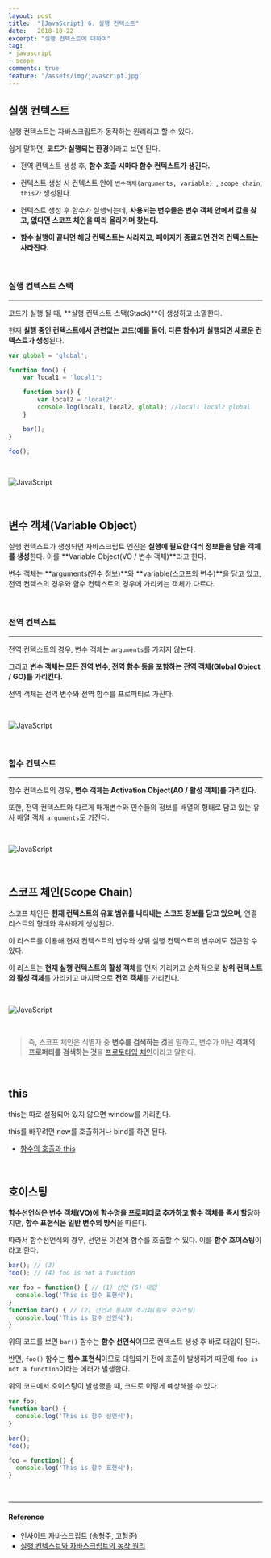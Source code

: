 ```yaml
---
layout: post
title:  "[JavaScript] 6. 실행 컨텍스트"
date:   2018-10-22
excerpt: "실행 컨텍스트에 대하여"
tag:
- javascript
- scope
comments: true
feature: '/assets/img/javascript.jpg'
---
```


## 실행 컨텍스트

실행 컨텍스트는 자바스크립트가 동작하는 원리라고 할 수 있다.

쉽게 말하면, **코드가 실행되는 환경**이라고 보면 된다.

* 전역 컨텍스트 생성 후, **함수 호출 시마다 함수 컨텍스트가 생긴다.**

* 컨텍스트 생성 시 컨텍스트 안에 `변수객체(arguments, variable) `, `scope chain`, `this`가 생성된다.

* 컨텍스트 생성 후 함수가 실행되는데, **사용되는 변수들은 변수 객체 안에서 값을 찾고, 없다면 스코프 체인을 따라 올라가며 찾는다.**

* **함수 실행이 끝나면 해당 컨텍스트는 사라지고, 페이지가 종료되면 전역 컨텍스트는 사라진다.**

<br/>

### 실행 컨텍스트 스택

---

코드가 실행 될 때, **실행 컨텍스트 스택(Stack)**이 생성하고 소멸한다. 

현재 **실행 중인 컨텍스트에서 관련없는 코드(예를 들어, 다른 함수)가 실행되면 새로운 컨텍스트가 생성**된다.

```js
var global = 'global';

function foo() {
    var local1 = 'local1';

    function bar() {
        var local2 = 'local2';
        console.log(local1, local2, global); //local1 local2 global
    }

    bar();
}

foo();
```

<br/>

![JavaScript](/assets/img/js_ec_stack.png)

<br/>

## 변수 객체(Variable Object)

실행 컨텍스트가 생성되면 자바스크립트 엔진은 **실행에 필요한 여러 정보들을 담을 객체를 생성**한다. 이를 **Variable Object(VO / 변수 객체)**라고 한다. 

변수 객체는 **arguments(인수 정보)**와 **variable(스코프의 변수)**을 담고 있고, 전역 컨텍스의 경우와 함수 컨텍스트의 경우에 가리키는 객체가 다르다.

<br/>

### 전역 컨텍스트

---

전역 컨텍스트의 경우, 변수 객체는 `arguments`를 가지지 않는다.

그리고 **변수 객체는 모든 전역 변수, 전역 함수 등을 포함하는 전역 객체(Global Object / GO)를 가리킨다.** 

전역 객체는 전역 변수와 전역 함수를 프로퍼티로 가진다.

<br/>

![JavaScript](/assets/img/js_global_context.png)


<br/>

### 함수 컨텍스트

---

함수 컨텍스트의 경우, **변수 객체는 Activation Object(AO / 활성 객체)를 가리킨다.**

또한, 전역 컨텍스트와 다르게 매개변수와 인수들의 정보를 배열의 형태로 담고 있는 유사 배열 객체 `arguments`도 가진다.

<br/>

![JavaScript](/assets/img/js_function_context.png)

<br/>

## 스코프 체인(Scope Chain)

스코프 체인은 **현재 컨텍스트의 유효 범위를 나타내는 스코프 정보를 담고 있으며**, 연결 리스트의 형태와 유사하게 생성된다.

이 리스트를 이용해 현재 컨텍스트의 변수와 상위 실행 컨텍스트의 변수에도 접근할 수 있다.

이 리스트는 **현재 실행 컨텍스트의 활성 객체**를 먼저 가리키고 순차적으로 **상위 컨텍스트의 활성 객체**를 가리키고 마지막으로 **전역 객체**를 가리킨다.

<br/>

![JavaScript](/assets/img/js_scope_chain.png)

<br/>

> 즉, 스코프 체인은 식별자 중 **변수를 검색하는 것**을 말하고, 변수가 아닌 **객체의 프로퍼티를 검색하는 것**을 [프로토타입 체인](https://bkjang.github.io/ProtoType_Chain/)이라고 말한다.

<br/>

## this

this는 따로 설정되어 있지 않으면 window를 가리킨다.

this를 바꾸려면 new를 호출하거나 bind를 하면 된다.

* [함수의 호출과 this](https://bkjang.github.io/Calling_Function_and_this/
)

<br/>

## 호이스팅

**함수선언식은 변수 객체(VO)에 함수명을 프로퍼티로 추가하고 함수 객체를 즉시 할당**하지만, **함수 표현식은 일반 변수의 방식**을 따른다. 

따라서 함수선언식의 경우, 선언문 이전에 함수를 호출할 수 있다. 
이를 **함수 호이스팅**이라고 한다.

```js
bar(); // (3)
foo(); // (4) foo is not a function

var foo = function() { // (1) 선언 (5) 대입
  console.log('This is 함수 표현식');
}
function bar() { // (2) 선언과 동시에 초기화(함수 호이스팅)
  console.log('This is 함수 선언식');
}
```

위의 코드를 보면 `bar()` 함수는 **함수 선언식**이므로 컨텍스트 생성 후 바로 대입이 된다.

반면, `foo()` 함수는 **함수 표현식**이므로 대입되기 전에 호출이 발생하기 때문에 `foo is not a function`이라는 에러가 발생한다.

위의 코드에서 호이스팅이 발생했을 때, 코드로 이렇게 예상해볼 수 있다.

```js
var foo;
function bar() { 
  console.log('This is 함수 선언식'); 
}

bar();
foo();

foo = function() {
  console.log('This is 함수 표현식');
}
```

<br/>

* * *

#### Reference

- 인사이드 자바스크립트 (송형주, 고형준)
- [실행 컨텍스트와 자바스크립트의 동작 원리](https://poiemaweb.com/js-execution-context)